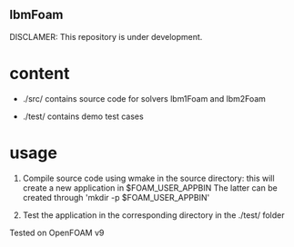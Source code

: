 ## lbmFoam

  DISCLAMER: This repository is under development.

# content

  - ./src/ contains source code for solvers lbm1Foam and lbm2Foam

  - ./test/ contains demo test cases

# usage

  1. Compile source code using wmake in the source directory: this will create a new application in $FOAM_USER_APPBIN
      The latter can be created through 'mkdir -p $FOAM_USER_APPBIN'

  2. Test the application in the corresponding directory in the ./test/ folder

Tested on OpenFOAM v9
